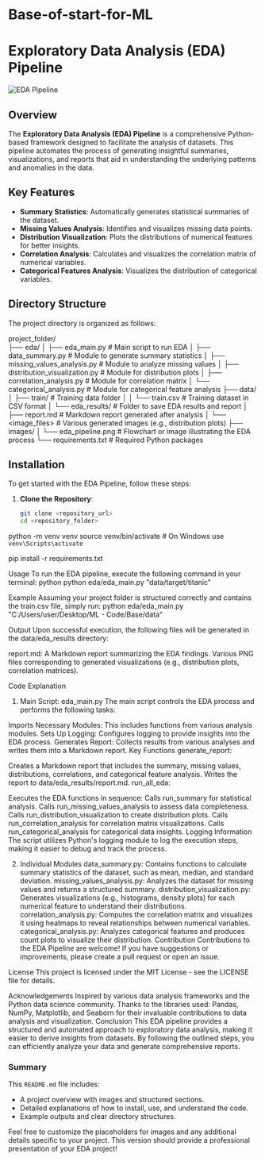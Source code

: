 # Base-of-start-for-ML
# Exploratory Data Analysis (EDA) Pipeline

![EDA Pipeline](images/eda_pipeline.png)  <!-- Add an image illustrating the EDA process -->

## Overview

The **Exploratory Data Analysis (EDA) Pipeline** is a comprehensive Python-based framework designed to facilitate the analysis of datasets. This pipeline automates the process of generating insightful summaries, visualizations, and reports that aid in understanding the underlying patterns and anomalies in the data.

## Key Features

- **Summary Statistics**: Automatically generates statistical summaries of the dataset.
- **Missing Values Analysis**: Identifies and visualizes missing data points.
- **Distribution Visualization**: Plots the distributions of numerical features for better insights.
- **Correlation Analysis**: Calculates and visualizes the correlation matrix of numerical variables.
- **Categorical Features Analysis**: Visualizes the distribution of categorical variables.

## Directory Structure

The project directory is organized as follows:

project_folder/   
            ├── eda/ 
            │ ├── eda_main.py # Main script to run EDA 
            │ ├── data_summary.py # Module to generate summary statistics 
            │ ├── missing_values_analysis.py # Module to analyze missing values 
            │ ├── distribution_visualization.py # Module for distribution plots 
            │ ├── correlation_analysis.py # Module for correlation matrix 
            │ └── categorical_analysis.py # Module for categorical feature analysis 
            ├── data/ 
            │ ├── train/ # Training data folder 
            │ │ └── train.csv # Training dataset in CSV format 
            │ └── eda_results/ # Folder to save EDA results and report 
            │ ├── report.md # Markdown report generated after analysis 
            │ └── <image_files> # Various generated images (e.g., distribution plots) 
            ├── images/ │ └── eda_pipeline.png # Flowchart or image illustrating the EDA process └── requirements.txt # Required Python packages   


## Installation

To get started with the EDA Pipeline, follow these steps:

1. **Clone the Repository**:
   ```bash
   git clone <repository_url>
   cd <repository_folder>

python -m venv venv
source venv/bin/activate  # On Windows use `venv\Scripts\activate`

pip install -r requirements.txt

Usage
To run the EDA pipeline, execute the following command in your terminal:
python python eda/eda_main.py "data/target/titanic"

Example
Assuming your project folder is structured correctly and contains the train.csv file, simply run:
python eda/eda_main.py "C:/Users/user/Desktop/ML - Code/Base/data"


Output
Upon successful execution, the following files will be generated in the data/eda_results directory:

report.md: A Markdown report summarizing the EDA findings.
Various PNG files corresponding to generated visualizations (e.g., distribution plots, correlation matrices).
<!-- Add a screenshot of the report or example visualizations -->

Code Explanation
1. Main Script: eda_main.py
The main script controls the EDA process and performs the following tasks:

Imports Necessary Modules: This includes functions from various analysis modules.
Sets Up Logging: Configures logging to provide insights into the EDA process.
Generates Report: Collects results from various analyses and writes them into a Markdown report.
Key Functions
generate_report:

Creates a Markdown report that includes the summary, missing values, distributions, correlations, and categorical feature analysis.
Writes the report to data/eda_results/report.md.
run_all_eda:

Executes the EDA functions in sequence:
Calls run_summary for statistical analysis.
Calls run_missing_values_analysis to assess data completeness.
Calls run_distribution_visualization to create distribution plots.
Calls run_correlation_analysis for correlation matrix visualizations.
Calls run_categorical_analysis for categorical data insights.
Logging Information
The script utilizes Python's logging module to log the execution steps, making it easier to debug and track the process.

2. Individual Modules
data_summary.py:
Contains functions to calculate summary statistics of the dataset, such as mean, median, and standard deviation.
missing_values_analysis.py:
Analyzes the dataset for missing values and returns a structured summary.
distribution_visualization.py:
Generates visualizations (e.g., histograms, density plots) for each numerical feature to understand their distributions.
correlation_analysis.py:
Computes the correlation matrix and visualizes it using heatmaps to reveal relationships between numerical variables.
categorical_analysis.py:
Analyzes categorical features and produces count plots to visualize their distribution.
Contribution
Contributions to the EDA Pipeline are welcome! If you have suggestions or improvements, please create a pull request or open an issue.

License
This project is licensed under the MIT License - see the LICENSE file for details.

Acknowledgements
Inspired by various data analysis frameworks and the Python data science community.
Thanks to the libraries used: Pandas, NumPy, Matplotlib, and Seaborn for their invaluable contributions to data analysis and visualization.
Conclusion
This EDA pipeline provides a structured and automated approach to exploratory data analysis, making it easier to derive insights from datasets. By following the outlined steps, you can efficiently analyze your data and generate comprehensive reports.


### Summary

This `README.md` file includes:

- A project overview with images and structured sections.
- Detailed explanations of how to install, use, and understand the code.
- Example outputs and clear directory structures.

Feel free to customize the placeholders for images and any additional details specific to your project. This version should provide a professional presentation of your EDA project!
